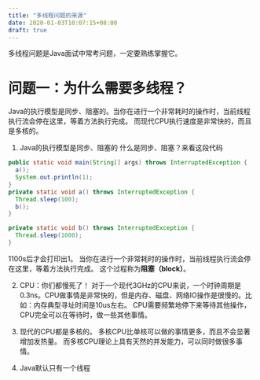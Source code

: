 ```yaml
---
title: "多线程问题的来源"
date: 2020-01-03T10:07:15+08:00
draft: true
---
```


<!-- 
  为什么需要多线程？
  多线程带来了什么问题，如何避免？
  线程的属性、状态、生命周期详解
  什么是ThreadLocal？
  为什么需要线程池？
  线程池的构造函数中的参数都是什么含义？
-->

<!-- 多线程赋予了计算机同时完成很多件事情的能力，这等价于将它的计算能力提高了许多倍。 -->
多线程问题是Java面试中常考问题，一定要熟练掌握它。

# 问题一：为什么需要多线程？
Java的执行模型是同步、阻塞的。当你在进行一个非常耗时的操作时，当前线程执行流会停在这里，等着方法执行完成。
而现代CPU执行速度是非常快的，而且是多核的。
1. Java的执行模型是同步、阻塞的
什么是同步、阻塞？来看这段代码
```java
public static void main(String[] args) throws InterruptedException {
  a();
  System.out.println(1);
}
private static void a() throws InterruptedException {
  Thread.sleep(100);
  b();
}

private static void b() throws InterruptedException {
  Thread.sleep(1000);
}
```
1100s后才会打印出1。
当你在进行一个非常耗时的操作时，当前线程执行流会停在这里，等着方法执行完成。
这个过程称为**阻塞（block）**。

2. CPU：你们都慢死了！
对于一个现代3GHz的CPU来说，一个时钟周期是0.3ns。CPU做事情是非常快的，但是内存、磁盘、网络IO操作是很慢的。比如：内存典型寻址时间是10us左右。
CPU需要频繁地停下来等待其他操作，CPU完全可以在等待时，做一些其他事情。

3. 现代的CPU都是多核的。
多核CPU比单核可以做的事情更多，而且不会显著增加发热量。
而多核CPU理论上具有天然的并发能力，可以同时做很多事情。

4. Java默认只有一个线程
